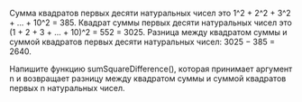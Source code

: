Сумма квадратов первых десяти натуральных чисел это 1^2 + 2^2 + 3^2 + ... + 10^2 = 385.
Квадрат суммы первых десяти натуральных чисел это (1 + 2 + 3 + ... + 10)^2 = 552 = 3025.
Разница между квадратом суммы и суммой квадратов первых десяти натуральных чисел: 3025 − 385 = 2640.

Напишите функцию sumSquareDifference(), которая принимает аргумент n и возвращает разницу между квадратом суммы и суммой квадратов 
первых n натуральных чисел.
